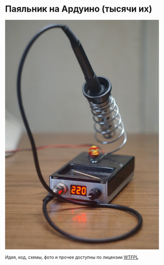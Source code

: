 # Паяльник на Ардуино (тысячи их)

![solderino](photo/solderino.jpg)

Идея, код, схемы, фото и прочее доступны по лицензии [WTFPL](COPYING.txt)